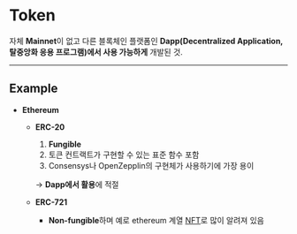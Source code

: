 # Token

자체 **Mainnet**이 없고 다른 블록체인 플랫폼인 **Dapp(Decentralized Application, 탈중앙화 응용 프로그램)에서 사용 가능하게** 개발된 것.

---

## Example

- **Ethereum**
    - **ERC-20**

        1. **Fungible** 
        2. 토큰 컨트랙트가 구현할 수 있는 표준 함수 포함
        3. Consensys나 OpenZepplin의 구현체가 사용하기에 가장 용이

        → **Dapp에서 활용**에 적절

    - **ERC-721**

        - **Non-fungible**하며 예로 ethereum 계열 [NFT](https://www.notion.so/NFT-6aeeaa85c89e456681d906943c76ef7d)로 많이 알려져 있음